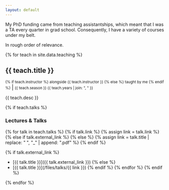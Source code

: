 ```yaml
---
layout: default
---
```


My PhD funding came from teaching assistantships, which meant that I was
a TA every quarter in grad school. Consequently, I have a variety of
courses under my belt.

In rough order of relevance.

{% for teach in site.data.teaching %}

## {{ teach.title }}

<small class="gray">{% if teach.instructor %}
alongside {{ teach.instructor }}
{% else %}
taught by me
{% endif %}</small> <big>|</big> <small class="gray">{{ teach.season }}
{{ teach.years | join: ", " }}
</small>

{{ teach.desc }}

{% if teach.talks %}
### Lectures & Talks

{% for talk in teach.talks %}
{% if talk.link %}
    {% assign link = talk.link %}
{% else if talk.external_link %}
{% else %}
    {% assign link = talk.title | replace: " ", "_" | append: ".pdf" %}
{% endif %}

{% if talk.external_link %}
- [{{ talk.title }}]({{ talk.external_link }})
{% else %}
- [{{ talk.title }}](/files/talks/{{ link }})
{% endif %}
{% endfor %}
{% endif %}

{% endfor %}
